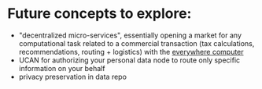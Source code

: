 # Future concepts to explore:
-  "decentralized micro-services", essentially opening a market for any computational task related to a commercial transaction (tax calculations, recommendations, routing + logistics) with the [everywhere computer](http://everywhere.computer/)
- UCAN for authorizing your personal data node to route only specific information on your behalf
- privacy preservation in data repo
